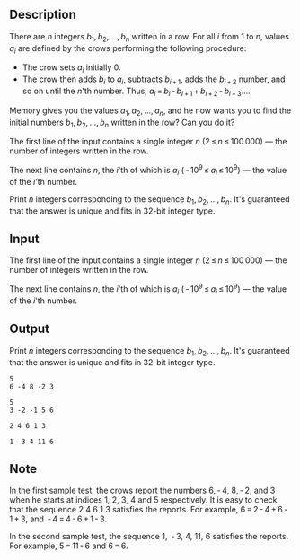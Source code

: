 ## Description

<div><p>There are <span class="tex-span"><i>n</i></span> integers <span class="tex-span"><i>b</i><sub class="lower-index">1</sub>, <i>b</i><sub class="lower-index">2</sub>, ..., <i>b</i><sub class="lower-index"><i>n</i></sub></span> written in a row. For all <span class="tex-span"><i>i</i></span> from <span class="tex-span">1</span> to <span class="tex-span"><i>n</i></span>, values <span class="tex-span"><i>a</i><sub class="lower-index"><i>i</i></sub></span> are defined by the crows performing the following procedure:</p><ul> <li> The crow sets <span class="tex-span"><i>a</i><sub class="lower-index"><i>i</i></sub></span> initially <span class="tex-span">0</span>. </li><li> The crow then adds <span class="tex-span"><i>b</i><sub class="lower-index"><i>i</i></sub></span> to <span class="tex-span"><i>a</i><sub class="lower-index"><i>i</i></sub></span>, subtracts <span class="tex-span"><i>b</i><sub class="lower-index"><i>i</i> + 1</sub></span>, adds the <span class="tex-span"><i>b</i><sub class="lower-index"><i>i</i> + 2</sub></span> number, and so on until the <span class="tex-span"><i>n</i></span>'th number. Thus, <span class="tex-span"><i>a</i><sub class="lower-index"><i>i</i></sub> = <i>b</i><sub class="lower-index"><i>i</i></sub> - <i>b</i><sub class="lower-index"><i>i</i> + 1</sub> + <i>b</i><sub class="lower-index"><i>i</i> + 2</sub> - <i>b</i><sub class="lower-index"><i>i</i> + 3</sub>...</span>. </li></ul><p>Memory gives you the values <span class="tex-span"><i>a</i><sub class="lower-index">1</sub>, <i>a</i><sub class="lower-index">2</sub>, ..., <i>a</i><sub class="lower-index"><i>n</i></sub></span>, and he now wants you to find the initial numbers <span class="tex-span"><i>b</i><sub class="lower-index">1</sub>, <i>b</i><sub class="lower-index">2</sub>, ..., <i>b</i><sub class="lower-index"><i>n</i></sub></span> written in the row? Can you do it?</p></div><div class="input-specification"><p>The first line of the input contains a single integer <span class="tex-span"><i>n</i></span> (<span class="tex-span">2 ≤ <i>n</i> ≤ 100 000</span>)&nbsp;— the number of integers written in the row.</p><p>The next line contains <span class="tex-span"><i>n</i></span>, the <span class="tex-span"><i>i</i></span>'th of which is <span class="tex-span"><i>a</i><sub class="lower-index"><i>i</i></sub></span> (<span class="tex-span"> - 10<sup class="upper-index">9</sup> ≤ <i>a</i><sub class="lower-index"><i>i</i></sub> ≤ 10<sup class="upper-index">9</sup></span>)&nbsp;— the value of the <span class="tex-span"><i>i</i></span>'th number.</p></div><div class="output-specification"><p>Print <span class="tex-span"><i>n</i></span> integers corresponding to the sequence <span class="tex-span"><i>b</i><sub class="lower-index">1</sub>, <i>b</i><sub class="lower-index">2</sub>, ..., <i>b</i><sub class="lower-index"><i>n</i></sub></span>. It's guaranteed that the answer is unique and fits in 32-bit integer type.</p></div>

## Input

<p>The first line of the input contains a single integer <span class="tex-span"><i>n</i></span> (<span class="tex-span">2 ≤ <i>n</i> ≤ 100 000</span>)&nbsp;— the number of integers written in the row.</p><p>The next line contains <span class="tex-span"><i>n</i></span>, the <span class="tex-span"><i>i</i></span>'th of which is <span class="tex-span"><i>a</i><sub class="lower-index"><i>i</i></sub></span> (<span class="tex-span"> - 10<sup class="upper-index">9</sup> ≤ <i>a</i><sub class="lower-index"><i>i</i></sub> ≤ 10<sup class="upper-index">9</sup></span>)&nbsp;— the value of the <span class="tex-span"><i>i</i></span>'th number.</p>

## Output

<p>Print <span class="tex-span"><i>n</i></span> integers corresponding to the sequence <span class="tex-span"><i>b</i><sub class="lower-index">1</sub>, <i>b</i><sub class="lower-index">2</sub>, ..., <i>b</i><sub class="lower-index"><i>n</i></sub></span>. It's guaranteed that the answer is unique and fits in 32-bit integer type.</p>





```input1
5
6 -4 8 -2 3

```




```input2
5
3 -2 -1 5 6

```




```output1
2 4 6 1 3 

```




```output2
1 -3 4 11 6 

```



## Note

<p>In the first sample test, the crows report the numbers <span class="tex-span">6</span>,<span class="tex-span"> - 4</span>, <span class="tex-span">8</span>,<span class="tex-span"> - 2</span>, and <span class="tex-span">3</span> when he starts at indices <span class="tex-span">1</span>, <span class="tex-span">2</span>, <span class="tex-span">3</span>, <span class="tex-span">4</span> and <span class="tex-span">5</span> respectively. It is easy to check that the sequence <span class="tex-span">2</span> <span class="tex-span">4</span> <span class="tex-span">6</span> <span class="tex-span">1</span> <span class="tex-span">3</span> satisfies the reports. For example, <span class="tex-span">6 = 2 - 4 + 6 - 1 + 3</span>, and <span class="tex-span"> - 4 = 4 - 6 + 1 - 3</span>.</p><p>In the second sample test, the sequence <span class="tex-span">1</span>, <span class="tex-span"> - 3</span>, <span class="tex-span">4</span>, <span class="tex-span">11</span>, <span class="tex-span">6</span> satisfies the reports. For example, <span class="tex-span">5 = 11 - 6</span> and <span class="tex-span">6 = 6</span>.</p>
